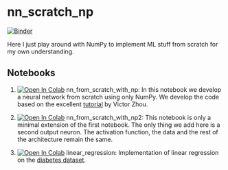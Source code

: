 # nn_scratch_np
[![Binder](https://mybinder.org/badge_logo.svg)](https://mybinder.org/v2/gh/hallojs/nn_scratch_np/master)

Here I just play around with NumPy to implement ML stuff from scratch for my own understanding.

## Notebooks
1. [![Open In Colab](https://colab.research.google.com/assets/colab-badge.svg)](https://colab.research.google.com/github/hallojs/nn_scratch_np/blob/master/nn_from_scratch_with_np.ipynb) nn_from_scratch_with_np: In this notebook we develop a neural network from scratch using only NumPy. We develop the code based on the excellent [tutorial](https://victorzhou.com/blog/intro-to-neural-networks/) by Victor Zhou.

2. [![Open In Colab](https://colab.research.google.com/assets/colab-badge.svg)](https://colab.research.google.com/github/hallojs/nn_scratch_np/blob/master/nn_from_scratch_with_np2.ipynb) nn_from_scratch_with_np2: This notebook is only a minimal extension of the first notebook. The only thing we add here is a second output neuron. The activation function, the data and the rest of the architecture remain the same.

3. [![Open In Colab](https://colab.research.google.com/assets/colab-badge.svg)](https://colab.research.google.com/github/hallojs/nn_scratch_np/blob/master/linear_regression.ipynb) linear_regression: Implementation of linear regression on the [diabetes dataset](https://www4.stat.ncsu.edu/~boos/var.select/diabetes.html).
